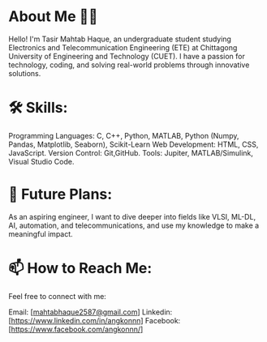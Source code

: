 # About Me 🙋‍♂️
Hello! I'm Tasir Mahtab Haque, an undergraduate student studying Electronics and Telecommunication Engineering (ETE) at Chittagong University of Engineering and Technology (CUET). I have a passion for technology, coding, and solving real-world problems through innovative solutions.

# 🛠 Skills:
Programming Languages: C, C++, Python, MATLAB, Python (Numpy, Pandas, Matplotlib, Seaborn), Scikit-Learn
Web Development: HTML, CSS, JavaScript.
Version Control: Git,GitHub.
Tools: Jupiter, MATLAB/Simulink, Visual Studio Code.

# 💼 Future Plans:
As an aspiring engineer, I want to dive deeper into fields like VLSI, ML-DL, AI, automation, and telecommunications, and use my knowledge to make a meaningful impact.

# 📫 How to Reach Me:
Feel free to connect with me:

Email: [mahtabhaque2587@gmail.com]
Linkedin: [https://www.linkedin.com/in/angkonnn]
Facebook: [https://www.facebook.com/angkonnn/]
